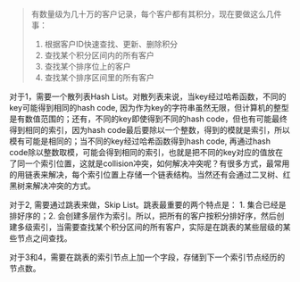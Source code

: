 > 有数量级为几十万的客户记录，每个客户都有其积分，现在要做这么几件事：
> 1. 根据客户ID快速查找、更新、删除积分
> 2. 查找某个积分区间内的所有客户
> 3. 查找某个排序位上的客户
> 4. 查找某个排序区间里的所有客户


对于1，需要一个散列表Hash List。对散列表来说，当key经过哈希函数，不同的key可能得到相同的hash code, 因为作为key的字符串虽然无限，但计算机的整型是有数值范围的；还有，不同的key即使得到不同的hash code，但也有可能最终得到相同的索引，因为hash code最后要除以一个整数，得到的模就是索引，所以模有可能是相同的；当不同的key经过哈希函数得到hash code, 再通过hash code除以整数取模，可能会得到相同的索引，也就是把不同的key对应的值放在了同一个索引位置，这就是collision冲突，如何解决冲突呢？有很多方式，最常用的用链表来解决，每个索引位置上存储一个链表结构。当然还有会通过二叉树、红黑树来解决冲突的方式。

对于2, 需要通过跳表来做，Skip List。跳表最重要的两个特点是： 1. 集合已经是排好序的；2. 会创建多层作为索引。所以，把所有的客户按积分排好序，然后创建多级索引，当需要查找某个积分区间的所有客户，实际是在跳表的某些层级的某些节点之间查找。

对于3和4，需要在跳表的索引节点上加一个字段，存储到下一个索引节点经历的节点数。